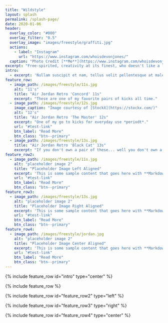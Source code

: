 ```yaml
---
title: "Wildstyle"
layout: splash
permalink: /splash-page/
date: 2020-01-06
header:
  overlay_color: "#000"
  overlay_filter: "0.5"
  overlay_image: "images/freestyle/graffiti.jpg"
  actions:
    - label: "Instagram"
      url: "https://www.instagram.com/whoisdevonjones/"
  caption: "Photo Credit [**Me**](https://www.instagram.com/whoisdevonjones/)"
excerpt: "Free-spirited, creativity at its finest, who doesn't like a little bit of photography from the instagram! Follow me @whoisdevonjones"
intro:
  - excerpt: 'Nullam suscipit et nam, tellus velit pellentesque at malesuada, enim eaque. Quis nulla, netus tempor in diam gravida tincidunt, *proin faucibus* voluptate felis id sollicitudin. Centered with `type="center"`'
feature_row:
  - image_path: /images/freestyle/11s.jpg
    alt: "11's"
    title: "Air Jordan Retro 'Concord' 11s"
    excerpt: "These are one of my favorite pairs of kicks all time."
  - image_path: /images/freestyle/12s.jpg
    image_caption: "Image courtesy of [StockX](https://stockx.com/)"
    alt: "12's"
    title: "Air Jordan Retro 'The Master' 12s"
    excerpt: "One of my go to kicks for everyday use *periodt*."
    url: "#test-link"
    btn_label: "Read More"
    btn_class: "btn--primary"
  - image_path: /images/freestyle/13s.jpg
    title: "Air Jordan Retro 'Black Cat' 13s"
    excerpt: "If you don't own a pair of these... well you don't own a pair I guess"
feature_row2:
  - image_path: /images/freestyle/11s.jpg
    alt: "placeholder image 2"
    title: "Placeholder Image Left Aligned"
    excerpt: 'This is some sample content that goes here with **Markdown** formatting. Left aligned with `type="left"`'
    url: "#test-link"
    btn_label: "Read More"
    btn_class: "btn--primary"
feature_row3:
  - image_path: /images/freestyle/13s.jpg
    alt: "placeholder image 2"
    title: "Placeholder Image Right Aligned"
    excerpt: 'This is some sample content that goes here with **Markdown** formatting. Right aligned with `type="right"`'
    url: "#test-link"
    btn_label: "Read More"
    btn_class: "btn--primary"
feature_row4:
  - image_path: /images/freestyle/jordan.jpg
    alt: "placeholder image 2"
    title: "Placeholder Image Center Aligned"
    excerpt: 'This is some sample content that goes here with **Markdown** formatting. Centered with `type="center"`'
    url: "#test-link"
    btn_label: "Read More"
    btn_class: "btn--primary"
---
```


{% include feature_row id="intro" type="center" %}

{% include feature_row %}

{% include feature_row id="feature_row2" type="left" %}

{% include feature_row id="feature_row3" type="right" %}

{% include feature_row id="feature_row4" type="center" %}
